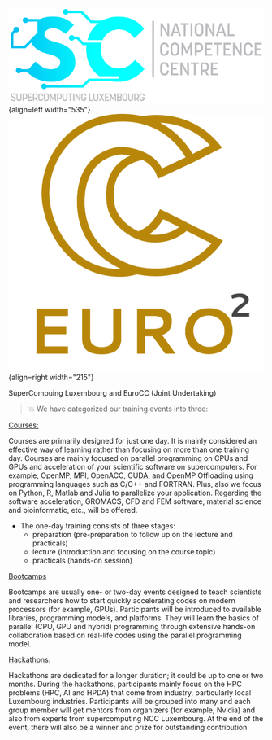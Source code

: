 ![](figures/Logo_SC_Luxembourg.png){align=left  width="535"}
![](figures/EuroCC2-Logo.png){align=right  width="215"}

<p> SuperCompuing Luxembourg and EuroCC (Joint Undertaking) </p>

>:boom: We have categorized our training events into three:

<u>Courses:</u>

Courses are primarily designed for just one day.
It is mainly considered an effective way of learning rather than focusing on more than one training day.
Courses are mainly focused on parallel programming on CPUs and GPUs and acceleration of your scientific software on supercomputers. For example, OpenMP, MPI, OpenACC, CUDA, and OpenMP Offloading using programming languages such as C/C++ and FORTRAN. Plus, also we focus on Python, R, Matlab and Julia to parallelize your application. Regarding the software acceleration, GROMACS, CFD and FEM software, material science and bioinformatic, etc., will be offered. 

 - The one-day training consists of three stages:
     - preparation (pre-preparation to follow up on the lecture and practicals)
     - lecture (introduction and focusing on the course topic)
     - practicals (hands-on session)
     
<u>Bootcamps</u>

Bootcamps are usually one- or two-day events designed to teach scientists and researchers how to start quickly accelerating codes on modern processors (for example, GPUs).
Participants will be introduced to available libraries, programming models, and platforms.
They will learn the basics of parallel (CPU, GPU and hybrid) programming through extensive hands-on
collaboration based on real-life codes using the parallel programming model.

<u>Hackathons:</u>

Hackathons are dedicated for a longer duration; it could be up to one or two months. During the hackathons, participants mainly focus on the HPC problems (HPC, AI and HPDA) that come from industry, particularly local Luxembourg industries. Participants will be grouped into many and each group member will get mentors from organizers (for example, Nvidia) and also from experts from supercomputing NCC Luxembourg. At the end of the event, there will also be a winner and prize for outstanding contribution. 